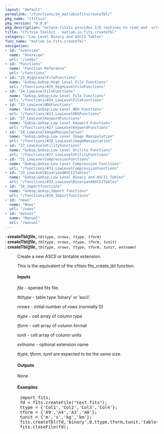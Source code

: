 ```yaml
---
layout: "default"
permalink: "/functions/24_matlabiofitscreateTbl/"
pkg_name: "cfitsio"
pkg_version: "0.0.6"
pkg_description: "octave-fitsio provides I/O routines to read and  write FITS (Flexible Image Transport System) files."
title: "Cfitsio Toolkit - matlab.io.fits.createTbl"
category: "Low Level Binary and ASCII Tables"
func_name: "matlab.io.fits.createTbl"
navigation:
- id: "overview"
  name: "Overview"
  url: "/index"
- id: "Functions"
  name: "Function Reference"
  url: "/functions"
- id: "25_HighLevelFileFunctions"
  name: "&nbsp;&nbsp;High Level File Functions"
  url: "/functions/#25_HighLevelFileFunctions"
- id: "24_LowLevelFileFunctions"
  name: "&nbsp;&nbsp;Low Level File Functions"
  url: "/functions/#24_LowLevelFileFunctions"
- id: "23_LowLevelHDUFunctions"
  name: "&nbsp;&nbsp;Low Level HDU Functions"
  url: "/functions/#23_LowLevelHDUFunctions"
- id: "27_LowLevelKeywordFunctions"
  name: "&nbsp;&nbsp;Low Level Keyword Functions"
  url: "/functions/#27_LowLevelKeywordFunctions"
- id: "28_LowLevelImageManipulation"
  name: "&nbsp;&nbsp;Low Level Image Manipulation"
  url: "/functions/#28_LowLevelImageManipulation"
- id: "27_LowLevelUtilityFunctions"
  name: "&nbsp;&nbsp;Low Level Utility Functions"
  url: "/functions/#27_LowLevelUtilityFunctions"
- id: "31_LowLevelCompressionFunctions"
  name: "&nbsp;&nbsp;Low Level Compression Functions"
  url: "/functions/#31_LowLevelCompressionFunctions"
- id: "33_LowLevelBinaryandASCIITables"
  name: "&nbsp;&nbsp;Low Level Binary and ASCII Tables"
  url: "/functions/#33_LowLevelBinaryandASCIITables"
- id: "16_Importfunctions"
  name: "&nbsp;&nbsp;Import functions"
  url: "/functions/#16_Importfunctions"
- id: "news"
  name: "News"
  url: "/news"
- id: "manual"
  name: "Manual"
  url: "/manual"
---
```

<dl class="first-deftypefn">
<dt class="deftypefn" id="index-createTbl_0028file_002c"><span class="category-def">: </span><span><strong class="def-name">createTbl(<var class="var">file</var>,</strong> <code class="def-code-arguments"><var class="var">tbltype</var>, <var class="var">nrows</var>, <var class="var">ttype</var>, <var class="var">tform</var>)</code><a class="copiable-link" href='#index-createTbl_0028file_002c'></a></span></dt>
<dt class="deftypefnx def-cmd-deftypefn" id="index-createTbl_0028file_002c-1"><span class="category-def">: </span><span><strong class="def-name">createTbl(<var class="var">file</var>,</strong> <code class="def-code-arguments"><var class="var">tbltype</var>, <var class="var">nrows</var>, <var class="var">ttype</var>, <var class="var">tform</var>, <var class="var">tunit</var>)</code><a class="copiable-link" href='#index-createTbl_0028file_002c-1'></a></span></dt>
<dt class="deftypefnx def-cmd-deftypefn" id="index-createTbl_0028file_002c-2"><span class="category-def">: </span><span><strong class="def-name">createTbl(<var class="var">file</var>,</strong> <code class="def-code-arguments"><var class="var">tbltype</var>, <var class="var">nrows</var>, <var class="var">ttype</var>, <var class="var">tform</var>, <var class="var">tunit</var>, <var class="var">extname</var>)</code><a class="copiable-link" href='#index-createTbl_0028file_002c-2'></a></span></dt>
<dd><p>Create a new ASCII or bintable extension.
</p>
<p>This is the equivalent of the cfitsio fits_create_tbl function.
</p>
<h4 class="subsubheading" id="Inputs">Inputs</h4>
<p><var class="var">file</var> - opened fits file.
</p>
<p><var class="var">tbltype</var> - table type &rsquo;binary&rsquo; or &rsquo;ascii&rsquo;.
</p>
<p><var class="var">nrows</var> - initial number of rows (normally 0)
</p>
<p><var class="var">ttype</var> - cell array of column type
</p>
<p><var class="var">tform</var> - cell array of column format
</p>
<p><var class="var">tunit</var> - cell array of column units
</p>
<p><var class="var">extname</var> - optional extension name
</p>
<p><var class="var">ttype</var>, <var class="var">tform</var>, <var class="var">tunit</var> are expected to be the same size.
</p>
<h4 class="subsubheading" id="Outputs">Outputs</h4>
<p>None
</p>
<h4 class="subsubheading" id="Examples">Examples</h4>
<div class="example">
<pre class="example-preformatted"> import_fits;
 fd = fits.createFile(&quot;test.fits&quot;);
 ttype = {'Col1','Col2','Col3','Col4'};
 tform = {'A9','A4','A3','A8'};
 tunit = {'m','s','kg','km'};
 fits.createTbl(fd,'binary',0,ttype,tform,tunit,'table-name');
 fits.closeFile(fd);
 </pre></div>
</dd></dl>